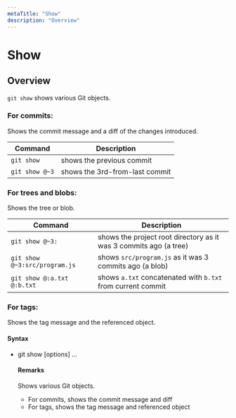 ```yaml
---
metaTitle: "Show"
description: "Overview"
---
```


# Show

## Overview

`git show` shows various Git objects.

### For commits:

Shows the commit message and a diff of the changes introduced.

| Command        | Description                    |
| -------------- | ------------------------------ |
| `git show`     | shows the previous commit      |
| `git show @~3` | shows the 3rd-from-last commit |

### For trees and blobs:

Shows the tree or blob.

| Command                       | Description                                                       |
| ----------------------------- | ----------------------------------------------------------------- |
| `git show @~3:`               | shows the project root directory as it was 3 commits ago (a tree) |
| `git show @~3:src/program.js` | shows `src/program.js` as it was 3 commits ago (a blob)           |
| `git show @:a.txt @:b.txt`    | shows `a.txt` concatenated with `b.txt` from current commit       |

### For tags:

Shows the tag message and the referenced object.

#### Syntax

- git show [options] <object>...

#### Remarks

Shows various Git objects.

- For commits, shows the commit message and diff
- For tags, shows the tag message and referenced object
